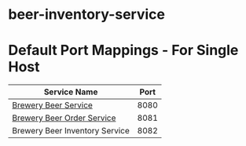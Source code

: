 # beer-inventory-service


# Default Port Mappings - For Single Host
| Service Name                                                                      | Port | 
|-----------------------------------------------------------------------------------| -----|
| [Brewery Beer Service](https://github.com/luisEnriqueSM/beer-service)             | 8080 |
| [Brewery Beer Order Service](https://github.com/luisEnriqueSM/beer-order-service) | 8081 |
| Brewery Beer Inventory Service                                                    | 8082 |
